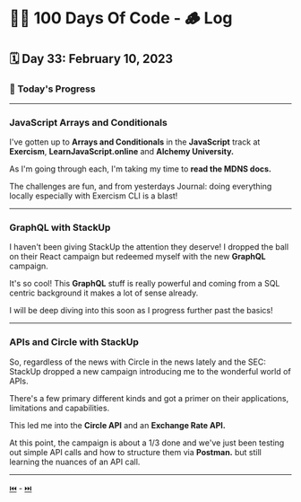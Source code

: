 # 👨‍💻 100 Days Of Code - 🪵 Log

## 🗓️ Day 33: February 10, 2023

### **🥵 Today's Progress**

***

### **JavaScript Arrays and Conditionals**

I've gotten up to **Arrays and Conditionals** in the **JavaScript** track at **Exercism**, **LearnJavaScript.online** and **Alchemy University.**

As I'm going through each, I'm taking my time to **read the MDNS docs.**

The challenges are fun, and from yesterdays Journal: doing everything locally especially with Exercism CLI is a blast!

***

### **GraphQL with StackUp**

I haven't been giving StackUp the attention they deserve! I dropped the ball on their React campaign but redeemed myself with the new **GraphQL** campaign.

It's so cool! This **GraphQL** stuff is really powerful and coming from a SQL centric background it makes a lot of sense already.

I will be deep diving into this soon as I progress further past the basics!

***

### **APIs and Circle with StackUp**

So, regardless of the news with Circle in the news lately and the SEC: StackUp dropped a new campaign introducing me to the wonderful world of APIs.

There's a few primary different kinds and got a primer on their applications, limitations and capabilities.

This led me into the **Circle API** and an **Exchange Rate API.**

At this point, the campaign is about a 1/3 done and we've just been testing out simple API calls and how to structure them via **Postman.** but still learning the nuances of an API call.

***

[⏮️](032.md) - [⏭️](034.md)
